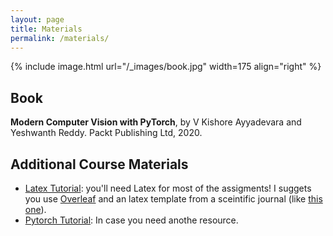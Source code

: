 ```yaml
---
layout: page
title: Materials
permalink: /materials/
---
```


{% include image.html url="/_images/book.jpg" width=175 align="right" %}

## Book

**Modern Computer Vision with PyTorch**, by V Kishore Ayyadevara and Yeshwanth Reddy.
Packt Publishing Ltd, 2020.

## Additional Course Materials

* [Latex Tutorial](https://www.overleaf.com/learn/latex/Learn_LaTeX_in_30_minutes): you'll need Latex for most of the assigments! I suggets you use [Overleaf](www.overleaf.com) and an latex template from a sceintific journal (like [this one](https://www.overleaf.com/latex/templates/association-for-computing-machinery-acm-small-standard-format-template/sksvmbxyfhnw)).
* [Pytorch Tutorial](https://machinelearningmastery.com/pytorch-tutorial-develop-deep-learning-models/): In case you need anothe resource.

